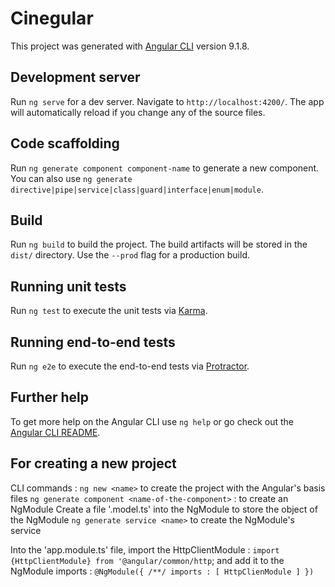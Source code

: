 
# Cinegular

This project was generated with [Angular CLI](https://github.com/angular/angular-cli) version 9.1.8.

## Development server

Run `ng serve` for a dev server. Navigate to `http://localhost:4200/`. The app will automatically reload if you change any of the source files.

## Code scaffolding

Run `ng generate component component-name` to generate a new component. You can also use `ng generate directive|pipe|service|class|guard|interface|enum|module`.

## Build

Run `ng build` to build the project. The build artifacts will be stored in the `dist/` directory. Use the `--prod` flag for a production build.

## Running unit tests

Run `ng test` to execute the unit tests via [Karma](https://karma-runner.github.io).

## Running end-to-end tests

Run `ng e2e` to execute the end-to-end tests via [Protractor](http://www.protractortest.org/).

## Further help

To get more help on the Angular CLI use `ng help` or go check out the [Angular CLI README](https://github.com/angular/angular-cli/blob/master/README.md).


## For creating a new project

CLI commands :
`ng new <name>` to create the project with the Angular's basis files
`ng generate component <name-of-the-component>` : to create an NgModule
Create a file '<name>.model.ts' into the <name> NgModule to store the object of the NgModule 
`ng generate service <name>` to create the NgModule's service

Into the 'app.module.ts' file, import the HttpClientModule :
`import {HttpClientModule} from '@angular/common/http`;
and add it to the NgModule imports :
`@NgModule({ /**/ imports : [ HttpClienModule ] })`





